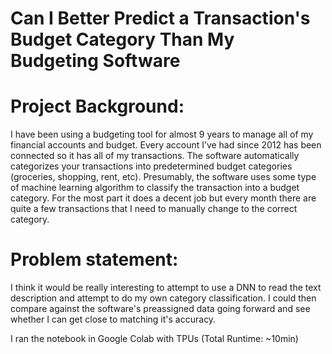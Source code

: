 # Can I Better Predict a Transaction's Budget Category Than My Budgeting Software

# Project Background:
I have been using a budgeting tool for almost 9 years to manage all of my financial accounts and budget. Every account I’ve had since 2012 has been connected so it has all of my transactions. The software automatically categorizes your transactions into predetermined budget categories (groceries, shopping, rent, etc).
Presumably, the software uses some type of machine learning algorithm to classify the transaction into a budget category. For the most part it does a decent job but every month there are quite a few transactions that I need to manually change to the correct category. 

# Problem statement:
I think it would be really interesting to attempt to use a DNN to read the text description and attempt to do my own category classification. I could then compare against the software's preassigned data going forward and see whether I can get close to matching it's accuracy.

I ran the notebook in Google Colab with TPUs (Total Runtime: ~10min)
